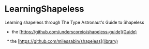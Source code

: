 # LearningShapeless
Learning shapeless through The Type Astronaut's Guide to Shapeless

   * the [https://github.com/underscoreio/shapeless-guide](Guide)
   
    * the [https://github.com/milessabin/shapeless](library)
